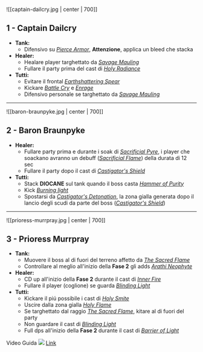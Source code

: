 
![[captain-dailcry.jpg | center | 700]]
## 1 - **Captain Dailcry**
- **Tank:**
	- Difensivo su *[Pierce Armor](https://www.wowhead.com/spell=424414)*, **Attenzione**, applica un bleed che stacka
- **Healer:**
	- Healare player targhettato da *[Savage Mauling](https://www.wowhead.com/spell=447439)*
	- Fullare il party prima del cast di *[Holy Radiance](https://www.wowhead.com/spell=424431)*
- **Tutti:**
	- Evitare il frontal *[Earthshattering Spear](https://www.wowhead.com/ptr-2/spell=1238780)*
	- Kickare *[Battle Cry](https://www.wowhead.com/spell=448399)* e *[Enrage](https://www.wowhead.com/spell=184361)*
	- Difensivo personale se targhettato da *[Savage Mauling](https://www.wowhead.com/spell=447439)*
---

![[baron-braunpyke.jpg | center | 700]]
## 2 - **Baron Braunpyke**
- **Healer:**
	- Fullare party prima e durante i soak di *[Sacrificial Pyre](https://www.wowhead.com/spell=446368)*, i player che soackano avranno un debuff (*[Sacrificial Flame](https://www.wowhead.com/spell=446403)*) della durata di 12 sec
	- Fullare il party dopo il cast di *[Castigator's Shield](https://www.wowhead.com/spell=423015)*
- **Tutti:**
	- Stack **DIOCANE** sul tank quando il boss casta *[Hammer of Purity](https://www.wowhead.com/spell=423062)*
	- Kick *[Burning light](https://www.wowhead.com/spell=423051)*
	- Spostarsi da *[Castigator's Detonation](https://www.wowhead.com/spell=423019)*, la zona gialla generata dopo il lancio degli scudi da parte del boss (*[Castigator's Shield](https://www.wowhead.com/spell=423015)*) 
---

![[prioress-murrpray.jpg | center | 700]]
## 3 - **Prioress Murrpray**
- **Tank:**
	- Muovere il boss al di fuori del terreno affetto da *[The Sacred Flame](https://www.wowhead.com/spell=425544)*
	- Controllare al meglio all'inizio della **Fase 2** gli adds *[Arathi Neophyte](https://www.wowhead.com/npc=212838)*
- **Healer:**
	- CD up all'inizio della **Fase 2** durante il cast di *[Inner Fire](https://www.wowhead.com/spell=423539)* 
	- Fullare il player (coglione) se guarda *[Blinding Light](https://www.wowhead.com/spell=428170)*
- **Tutti:**
	- Kickare il piú possibile i cast di *[Holy Smite](https://www.wowhead.com/spell=427357)*
	- Uscire dalla zona gialla *[Holy Flame](https://www.wowhead.com/spell=451606)*
	- Se targhettato dal raggio *[The Sacred Flame](https://www.wowhead.com/spell=425544)*, kitare al di fuori del party
	- Non guardare il cast di *[Blinding Light](https://www.wowhead.com/spell=428170)* 
	- Full dps all'inizio della **Fase 2** durante il cast di *[Barrier of Light](https://www.wowhead.com/spell=423588)*


Video Guida ![](https://youtu.be/MiahCOgExxs)
[Link](https://youtu.be/MiahCOgExxs)